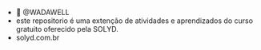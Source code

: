 - 👋 @WADAWELL
- este repositorio é uma extenção de atividades e aprendizados do curso gratuito oferecido pela SOLYD.
- solyd.com.br
  
